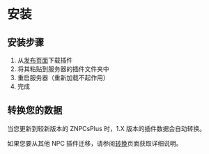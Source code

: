 # 安装

## 安装步骤
1. 从[发布页面](https://github.com/Pyrbu/ZNPCsPlus/releases)下载插件
2. 将其粘贴到服务器的插件文件夹中
3. 重启服务器（重新加载不起作用）
4. 完成

## 转换您的数据
当您更新到较新版本的 ZNPCsPlus 时，1.X 版本的插件数据会自动转换。

如果您要从其他 NPC 插件迁移，请参阅[转换](./Converting)页面获取详细说明。